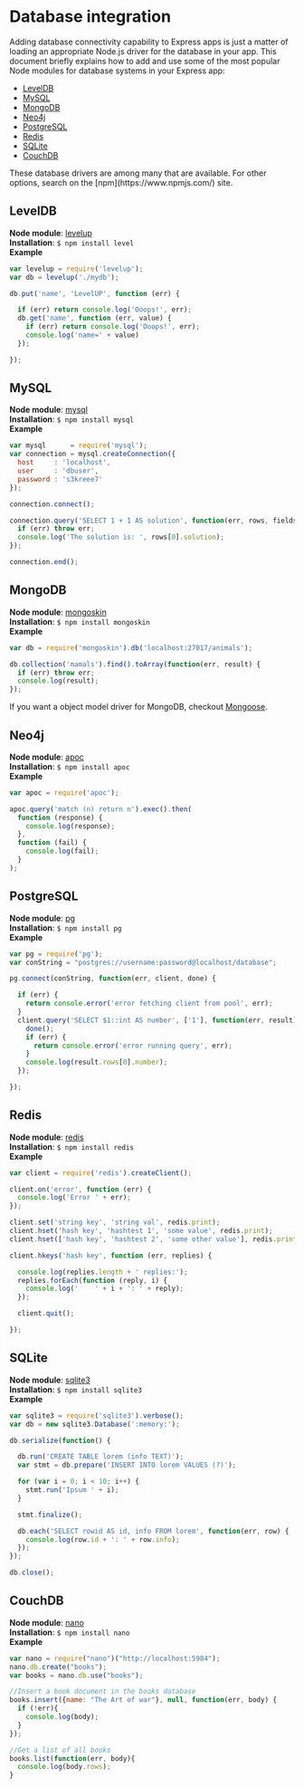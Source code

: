 # Database integration

Adding database connectivity capability to Express apps is just a matter of loading an appropriate Node.js driver for the database in your app. This document briefly explains how to add and use some of the most popular Node modules for database systems in your Express app:

* [LevelDB](#leveldb)
* [MySQL](#mysql)
* [MongoDB](#mongo)
* [Neo4j](#neo4j)
* [PostgreSQL](#postgres)
* [Redis](#redis)
* [SQLite](#sqlite)
* [CouchDB](#couchdb)

<div class="doc-box doc-notice">These database drivers are among many that are available.  For other options,
search on the [npm](https://www.npmjs.com/) site.</div>

<a name="leveldb"></a>
## LevelDB

**Node module**: [levelup](https://github.com/rvagg/node-levelup)  
**Installation**: `$ npm install level`  
**Example**

```js
var levelup = require('levelup');
var db = levelup('./mydb');

db.put('name', 'LevelUP', function (err) {

  if (err) return console.log('Ooops!', err);
  db.get('name', function (err, value) {
    if (err) return console.log('Ooops!', err);
    console.log('name=' + value)
  });

});
```

<a name="mysql"></a>
## MySQL

**Node module**: [mysql](https://github.com/felixge/node-mysql/)  
**Installation**: `$ npm install mysql`  
**Example**

```js
var mysql      = require('mysql');
var connection = mysql.createConnection({
  host     : 'localhost',
  user     : 'dbuser',
  password : 's3kreee7'
});

connection.connect();

connection.query('SELECT 1 + 1 AS solution', function(err, rows, fields) {
  if (err) throw err;
  console.log('The solution is: ', rows[0].solution);
});

connection.end();
```

<a name="mongo"></a>
## MongoDB

**Node module**: [mongoskin](https://github.com/kissjs/node-mongoskin)  
**Installation**: `$ npm install mongoskin`  
**Example**

```js
var db = require('mongoskin').db('localhost:27017/animals');

db.collection('mamals').find().toArray(function(err, result) {
  if (err) throw err;
  console.log(result);
});
```

If you want a object model driver for MongoDB, checkout [Mongoose](https://github.com/LearnBoost/mongoose).

<a name="neo4j"></a>
## Neo4j

**Node module**: [apoc](https://github.com/hacksparrow/apoc)  
**Installation**: `$ npm install apoc`  
**Example**

```js
var apoc = require('apoc');

apoc.query('match (n) return n').exec().then(
  function (response) {
    console.log(response);
  },
  function (fail) {
    console.log(fail);
  }
);
```

<a name="postgres"></a>
## PostgreSQL

**Node module**: [pg](https://github.com/brianc/node-postgres)  
**Installation**: `$ npm install pg`  
**Example**

```js
var pg = require('pg');
var conString = "postgres://username:password@localhost/database";

pg.connect(conString, function(err, client, done) {

  if (err) {
    return console.error('error fetching client from pool', err);
  }
  client.query('SELECT $1::int AS number', ['1'], function(err, result) {
    done();
    if (err) {
      return console.error('error running query', err);
    }
    console.log(result.rows[0].number);
  });

});
```

<a name="redis"></a>
## Redis

**Node module**: [redis](https://github.com/mranney/node_redis)  
**Installation**: `$ npm install redis`  
**Example**

```js
var client = require('redis').createClient();

client.on('error', function (err) {
  console.log('Error ' + err);
});

client.set('string key', 'string val', redis.print);
client.hset('hash key', 'hashtest 1', 'some value', redis.print);
client.hset(['hash key', 'hashtest 2', 'some other value'], redis.print);

client.hkeys('hash key', function (err, replies) {

  console.log(replies.length + ' replies:');
  replies.forEach(function (reply, i) {
    console.log('    ' + i + ': ' + reply);
  });

  client.quit();

});
```

<a name="sqlite"></a>
## SQLite

**Node module**: [sqlite3](https://github.com/mapbox/node-sqlite3)  
**Installation**: `$ npm install sqlite3`  
**Example**

```js
var sqlite3 = require('sqlite3').verbose();
var db = new sqlite3.Database(':memory:');

db.serialize(function() {

  db.run('CREATE TABLE lorem (info TEXT)');
  var stmt = db.prepare('INSERT INTO lorem VALUES (?)');

  for (var i = 0; i < 10; i++) {
    stmt.run('Ipsum ' + i);
  }

  stmt.finalize();

  db.each('SELECT rowid AS id, info FROM lorem', function(err, row) {
    console.log(row.id + ': ' + row.info);
  });
});

db.close();
```

<a name="couchdb"></a>
## CouchDB

**Node module**: [nano](https://github.com/dscape/nano)  
**Installation**: `$ npm install nano`  
**Example**

```js
var nano = require("nano")("http://localhost:5984");
nano.db.create("books");
var books = nano.db.use("books");

//Insert a book document in the books database
books.insert({name: "The Art of war"}, null, function(err, body) {
  if (!err){
    console.log(body);
  }
});

//Get a list of all books
books.list(function(err, body){
  console.log(body.rows);
}


```
<!-- ## Riak

## Cassandra -->
